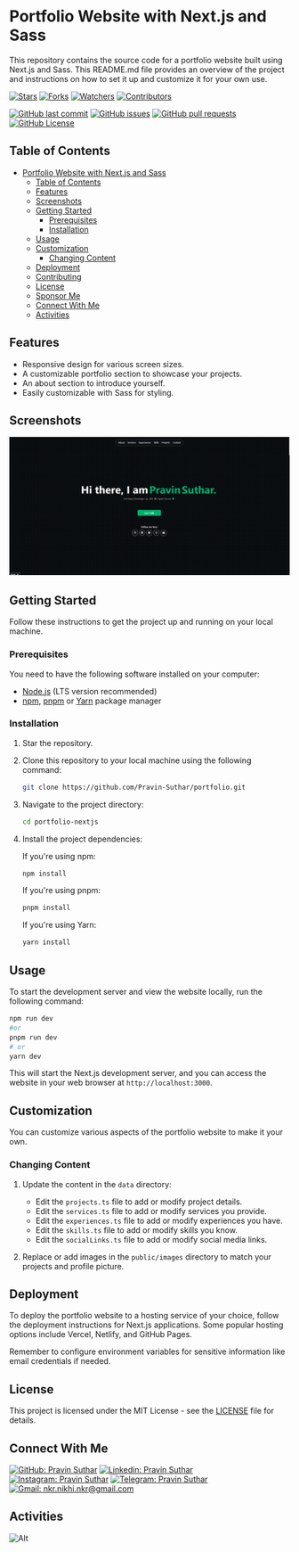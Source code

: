 # Portfolio Website with Next.js and Sass

This repository contains the source code for a portfolio website built using Next.js and Sass. This README.md file provides an overview of the project and instructions on how to set it up and customize it for your own use.

[![Stars](https://img.shields.io/github/stars/Pravin-Suthar/portfolio?label=Stars&style=flat)][repo]
[![Forks](https://img.shields.io/github/forks/Pravin-Suthar/portfolio?label=Forks&style=flat)][repo]
[![Watchers](https://img.shields.io/github/watchers/Pravin-Suthar/portfolio?label=Watchers&style=flat)][repo]
[![Contributors](https://img.shields.io/github/contributors/Pravin-Suthar/portfolio?label=Contributors&style=flat)][repo]

[![GitHub last commit](https://img.shields.io/github/last-commit/Pravin-Suthar/portfolio?label=Last+Commit&style=flat)][repo]
[![GitHub issues](https://img.shields.io/github/issues/Pravin-Suthar/portfolio?label=Issues&style=flat)][issues]
[![GitHub pull requests](https://img.shields.io/github/issues-pr/Pravin-Suthar/portfolio?label=Pull+Requests&style=flat)][pulls]
[![GitHub License](https://img.shields.io/github/license/Pravin-Suthar/portfolio?label=License&style=flat)][license]

## Table of Contents

- [Portfolio Website with Next.js and Sass](#portfolio-website-with-nextjs-and-sass)
  - [Table of Contents](#table-of-contents)
  - [Features](#features)
  - [Screenshots](#screenshots)
  - [Getting Started](#getting-started)
    - [Prerequisites](#prerequisites)
    - [Installation](#installation)
  - [Usage](#usage)
  - [Customization](#customization)
    - [Changing Content](#changing-content)
  - [Deployment](#deployment)
  - [Contributing](#contributing)
  - [License](#license)
  - [Sponsor Me](#sponsor-me)
  - [Connect With Me](#connect-with-me)
  - [Activities](#activities)

## Features

- Responsive design for various screen sizes.
- A customizable portfolio section to showcase your projects.
- An about section to introduce yourself.
- Easily customizable with Sass for styling.

## Screenshots

![Screenshot 1](/screenshot.png)

## Getting Started

Follow these instructions to get the project up and running on your local machine.

### Prerequisites

You need to have the following software installed on your computer:

- [Node.js](https://nodejs.org/) (LTS version recommended)
- [npm](https://www.npmjs.com/), [pnpm](https://pnpm.io/) or [Yarn](https://yarnpkg.com/) package manager

### Installation

1. Star the repository.

2. Clone this repository to your local machine using the following command:

   ```bash
   git clone https://github.com/Pravin-Suthar/portfolio.git
   ```

3. Navigate to the project directory:

   ```bash
   cd portfolio-nextjs
   ```

4. Install the project dependencies:

   If you're using npm:

   ```bash
   npm install
   ```

   If you're using pnpm:

   ```bash
   pnpm install
   ```

   If you're using Yarn:

   ```bash
   yarn install
   ```

## Usage

To start the development server and view the website locally, run the following command:

```bash
npm run dev
#or
pnpm run dev
# or
yarn dev
```

This will start the Next.js development server, and you can access the website in your web browser at `http://localhost:3000`.

## Customization

You can customize various aspects of the portfolio website to make it your own.

### Changing Content

1. Update the content in the `data` directory:

   - Edit the `projects.ts` file to add or modify project details.
   - Edit the `services.ts` file to add or modify services you provide.
   - Edit the `experiences.ts` file to add or modify experiences you have.
   - Edit the `skills.ts` file to add or modify skills you know.
   - Edit the `socialLinks.ts` file to add or modify social media links.

2. Replace or add images in the `public/images` directory to match your projects and profile picture.

## Deployment

To deploy the portfolio website to a hosting service of your choice, follow the deployment instructions for Next.js applications. Some popular hosting options include Vercel, Netlify, and GitHub Pages.

Remember to configure environment variables for sensitive information like email credentials if needed.


## License

This project is licensed under the MIT License - see the [LICENSE](LICENSE) file for details.


## Connect With Me

[![GitHub: Pravin Suthar](https://img.shields.io/badge/Pravin-Suthar-EFF7F6?logo=GitHub&logoColor=333&link=https://www.github.com/Pravin-Suthar)][github]
[![Linkedin: Pravin Suthar](https://img.shields.io/badge/Pravin-Suthar-EFF7F6?logo=LinkedIn&logoColor=blue&link=https://www.linkedin.com/in/pravinsuthar)][linkedin]
[![Instagram: Pravin Suthar](https://img.shields.io/badge/Pravin-Suthar-EFF7F6?logo=Instagram&link=https://www.instagram.com/pravin693)][instagram]
[![Telegram: Pravin Suthar](https://img.shields.io/badge/Pravin-Suthar-EFF7F6?logo=Telegram&link=https://telegram.me/pravin693)][telegram]
[![Gmail: nkr.nikhi.nkr@gmail.com](https://img.shields.io/badge/nkr.nikhil.nkr@gmail.com-EFF7F6?logo=Gmail&link=mailto:nkr.nikhil.nkr@gmail.com)][gmail]

## Activities

![Alt](https://repobeats.axiom.co/api/embed/39717929794c9e56c46a4313ee2c33347cf209d1.svg "Repobeats analytics image")

[github]: https://github.com/Pravin-Suthar
[instagram]: https://instagram.com/pravinsuthar___
[linkedin]: https://linkedin.com/in/pravinsuthar
[telegram]: https://telegram.me/pravin693
[gmail]: mailto:nkr.nikhil.nkr@gmail.com
[repo]: https://github.com/Pravin-Suthar/portfolio
[issues]: https://github.com/Pravin-Suthar/portfolio/issues
[pulls]: https://github.com/Pravin-Suthar/portfolio/pulls
[license]: https://github.com/Pravin-Suthar/portfolio/blob/master/LICENSE.md
